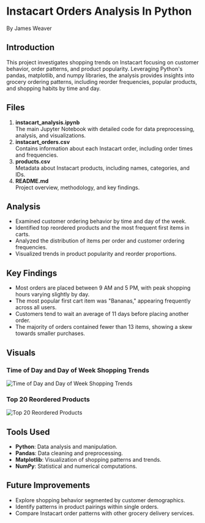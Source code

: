 # Instacart Orders Analysis In Python  
By James Weaver

## Introduction  
This project investigates shopping trends on Instacart focusing on customer behavior, order patterns, and product popularity. Leveraging Python's pandas, matplotlib, and numpy libraries, the analysis provides insights into grocery ordering patterns, including reorder frequencies, popular products, and shopping habits by time and day.

## Files  
1. **instacart_analysis.ipynb**  
   The main Jupyter Notebook with detailed code for data preprocessing, analysis, and visualizations.  
2. **instacart_orders.csv**  
   Contains information about each Instacart order, including order times and frequencies.  
3. **products.csv**  
   Metadata about Instacart products, including names, categories, and IDs.  
4. **README.md**  
   Project overview, methodology, and key findings.

## Analysis  
- Examined customer ordering behavior by time and day of the week.  
- Identified top reordered products and the most frequent first items in carts.  
- Analyzed the distribution of items per order and customer ordering frequencies.  
- Visualized trends in product popularity and reorder proportions.

## Key Findings  
- Most orders are placed between 9 AM and 5 PM, with peak shopping hours varying slightly by day.  
- The most popular first cart item was "Bananas," appearing frequently across all users.  
- Customers tend to wait an average of 11 days before placing another order.  
- The majority of orders contained fewer than 13 items, showing a skew towards smaller purchases.  

## Visuals  
### Time of Day and Day of Week Shopping Trends  
![Time of Day and Day of Week Shopping Trends](shopping_trends.png)  

### Top 20 Reordered Products  
![Top 20 Reordered Products](top_reorders.png)  

## Tools Used  
- **Python**: Data analysis and manipulation.  
- **Pandas**: Data cleaning and preprocessing.  
- **Matplotlib**: Visualization of shopping patterns and trends.  
- **NumPy**: Statistical and numerical computations.  

## Future Improvements  
- Explore shopping behavior segmented by customer demographics.  
- Identify patterns in product pairings within single orders.  
- Compare Instacart order patterns with other grocery delivery services.  
